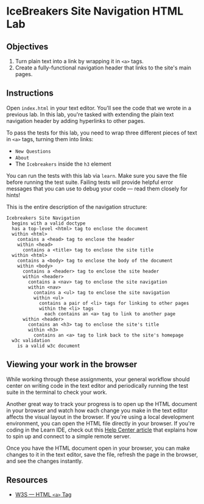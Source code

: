 # IceBreakers Site Navigation HTML Lab

## Objectives

1. Turn plain text into a link by wrapping it in `<a>` tags.
2. Create a fully-functional navigation header that links to the site's main pages.

## Instructions

Open `index.html` in your text editor. You'll see the code that we wrote in a previous lab. In this lab, you're tasked with extending the plain text navigation header by adding hyperlinks to other pages.

To pass the tests for this lab, you need to wrap three different pieces of text in `<a>` tags, turning them into links:
  - `New Questions`
  - `About`
  - The `Icebreakers` inside the `h3` element

You can run the tests with this lab via `learn`. Make sure you save the file before running the test suite. Failing tests will provide helpful error messages that you can use to debug your code — read them closely for hints!

This is the entire description of the navigation structure:

```
Icebreakers Site Navigation
  begins with a valid doctype
  has a top-level <html> tag to enclose the document
  within <html>
    contains a <head> tag to enclose the header
    within <head>
      contains a <title> tag to enclose the site title
  within <html>
    contains a <body> tag to enclose the body of the document
    within <body>
      contains a <header> tag to enclose the site header
      within <header>
        contains a <nav> tag to enclose the site navigation
        within <nav>
          contains a <ul> tag to enclose the site navigation
          within <ul>
            contains a pair of <li> tags for linking to other pages
            within the <li> tags
              each contains an <a> tag to link to another page
      within <header>
        contains an <h3> tag to enclose the site's title
        within <h3>
          contains an <a> tag to link back to the site's homepage
  w3c validation
    is a valid w3c document
```

## Viewing your work in the browser

While working through these assignments, your general workflow should center on writing code in the text editor and periodically running the test suite in the terminal to check your work.

Another great way to track your progress is to open up the HTML document in your browser and watch how each change you make in the text editor affects the visual layout in the browser. If you're using a local development environment, you can open the HTML file directly in your browser. If you're coding in the Learn IDE, check out this [Help Center article](http://help.learn.co/the-learn-ide/common-ide-questions/viewing-html-pages-in-the-learn-ide) that explains how to spin up and connect to a simple remote server.

Once you have the HTML document open in your browser, you can make changes to it in the text editor, save the file, refresh the page in the browser, and see the changes instantly.

## Resources

* [W3S — HTML `<a>` Tag](https://www.w3schools.com/tags/tag_a.asp)
